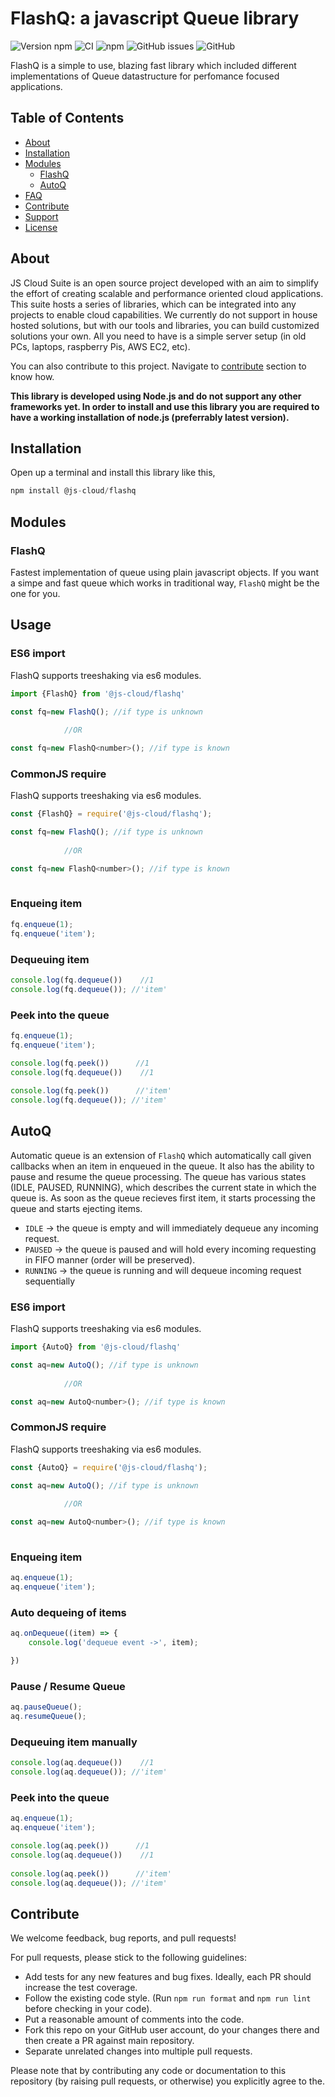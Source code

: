 # FlashQ: a javascript Queue library

![Version npm](https://www.npmjs.com/package/@js-cloud/flashq)
![CI](https://github.com/jscloud-org/FlashQueue/actions/workflows/npm-packages-workflow.yml)
![npm](https://img.shields.io/npm/dw/@js-cloud/flashq?label=installs&style=plastic)
![GitHub issues](https://img.shields.io/github/issues-raw/jscloud-org/flashqueue)
![GitHub](https://img.shields.io/github/license/jscloud-org/flashqueue?style=plastic)

FlashQ is a simple to use, blazing fast library which included different implementations of Queue datastructure for perfomance focused applications.

## Table of Contents

- [About](#about)
- [Installation](#installation)
- [Modules](#modules)
  - [FlashQ](#flashq)
  - [AutoQ](#autoq)
- [FAQ](#faq)
- [Contribute](#contribute)
- [Support](#support)
- [License](#license)



## About

JS Cloud Suite is an open source project developed with an aim to simplify the effort of creating scalable and performance oriented cloud applications. This suite hosts a series of libraries, which can be integrated into any projects to enable cloud capabilities. We currently do not support in house hosted solutions, but with our tools and libraries, you can build customized solutions your own. All you need to have is a simple server setup (in old PCs, laptops, raspberry Pis, AWS EC2, etc).

You can also contribute to this project. Navigate to [contribute](#contribute) section to know how.

**This library is developed using Node.js and do not support any other frameworks yet. In order to install and use this library you are required to have a working installation of node.js (preferrably latest version).**

## Installation

Open up a terminal and install this library like this,

```javascript
npm install @js-cloud/flashq
```


## Modules

### FlashQ

Fastest implementation of queue using plain javascript objects. If you want a simpe and fast queue which works in traditional way, `FlashQ` might be the one for you.

## Usage

### ES6 import

FlashQ supports treeshaking via es6 modules.
    
```js
import {FlashQ} from '@js-cloud/flashq'

const fq=new FlashQ(); //if type is unknown
            
            //OR

const fq=new FlashQ<number>(); //if type is known
```

### CommonJS require

FlashQ supports treeshaking via es6 modules.
    
```javascript
const {FlashQ} = require('@js-cloud/flashq');

const fq=new FlashQ(); //if type is unknown
            
            //OR

const fq=new FlashQ<number>(); //if type is known
        
```

### Enqueing item

```javascript
fq.enqueue(1);
fq.enqueue('item');     
```


### Dequeuing item

```javascript
console.log(fq.dequeue())    //1
console.log(fq.dequeue()); //'item'    
```

### Peek into the queue

```javascript
fq.enqueue(1);
fq.enqueue('item'); 

console.log(fq.peek())      //1
console.log(fq.dequeue())    //1
    
console.log(fq.peek())      //'item'
console.log(fq.dequeue()); //'item'    
```

## AutoQ

Automatic queue is an extension of `FlashQ` which automatically call given callbacks when an item in enqueued in the queue. It also has the ability to pause and resume the queue processing.
The queue has various states (IDLE, PAUSED, RUNNING), which describes the current state in which the queue is. As soon as the queue recieves first item, it starts 
processing the queue and starts ejecting items.

* `IDLE` -> the queue is empty and will immediately dequeue any incoming request.
* `PAUSED` -> the queue is paused and will hold every incoming requesting in FIFO manner (order will be preserved).
* `RUNNING` -> the queue is running and will dequeue incoming request sequentially

### ES6 import

FlashQ supports treeshaking via es6 modules.
    
```js
import {AutoQ} from '@js-cloud/flashq'

const aq=new AutoQ(); //if type is unknown
            
            //OR

const aq=new AutoQ<number>(); //if type is known
```

### CommonJS require

FlashQ supports treeshaking via es6 modules.
    
```javascript
const {AutoQ} = require('@js-cloud/flashq');

const aq=new AutoQ(); //if type is unknown
            
            //OR

const aq=new AutoQ<number>(); //if type is known
        
```


### Enqueing item

```javascript
aq.enqueue(1);
aq.enqueue('item');     
```

### Auto dequeing of items

```javascript
aq.onDequeue((item) => {
    console.log('dequeue event ->', item);

}) 
```

### Pause / Resume Queue

```javascript
aq.pauseQueue();
aq.resumeQueue();
```

### Dequeuing item manually

```javascript
console.log(aq.dequeue())    //1
console.log(aq.dequeue()); //'item'    
```

### Peek into the queue

```javascript
aq.enqueue(1);
aq.enqueue('item'); 

console.log(aq.peek())      //1
console.log(aq.dequeue())    //1
    
console.log(aq.peek())      //'item'
console.log(aq.dequeue()); //'item'    
```

## Contribute

We welcome feedback, bug reports, and pull requests!

For pull requests, please stick to the following guidelines:

* Add tests for any new features and bug fixes. Ideally, each PR should increase the test coverage.
* Follow the existing code style. (Run `npm run format` and `npm run lint` before checking in your code).
* Put a reasonable amount of comments into the code.
* Fork this repo on your GitHub user account, do your changes there and then create a PR against main repository.
* Separate unrelated changes into multiple pull requests.

Please note that by contributing any code or documentation to this repository (by
raising pull requests, or otherwise) you explicitly agree to the.